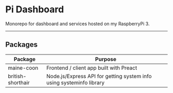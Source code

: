 # Pi Dashboard

Monorepo for dashboard and services hosted on my RaspberryPi 3.

---

## Packages

| Package | Purpose |
| --- | --- |
| maine-coon | Frontend / client app built with Preact
| british-shorthair | Node.js/Express API for getting system info using systeminfo library |


